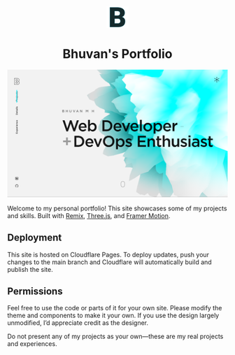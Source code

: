 <p align="center">
  <img src="/public/favicon.svg" width="50" alt="Logo" />
</p>
<h1 align="center">Bhuvan's Portfolio</h1>

[![Site preview](/public/portscreenshot.png)](https://yourdomain.com)

Welcome to my personal portfolio! This site showcases some of my projects and skills. Built with [Remix](https://remix.run/), [Three.js](https://threejs.org/), and [Framer Motion](https://www.framer.com/motion/).

## Deployment

This site is hosted on Cloudflare Pages. To deploy updates, push your changes to the main branch and Cloudflare will automatically build and publish the site.

## Permissions

Feel free to use the code or parts of it for your own site. Please modify the theme and components to make it your own. If you use the design largely unmodified, I’d appreciate credit as the designer.

Do not present any of my projects as your own—these are my real projects and experiences.


